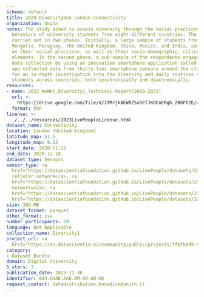 ```yaml
---
schema: default
title: 2020-DiversityOne-London-Connectivity
organization: Unitn
notes: The study aimed to assess diversity through the social practices and daily
  behaviors of university students from eight different countries. The research was
  carried out in two phases. Initially, a large sample of students from Denmark, Italy,
  Mongolia, Paraguay, the United Kingdom, China, Mexico, and India, completed a survey
  on their social practices, as well as their socio-demographic, cultural, and psychological
  elements. In the second phase, a sub-sample of the respondents engaged in a four-week
  data collection by using an innovative smartphone application called iLog. This
  app collected data from thirty-four smartphone sensors around the clock, allowing
  for an in-depth investigation into the diversity and daily routines of university
  students across countries, both synchronically and diachronically.
resources:
- name: 2022_WeNet_Diversity1_Technical-Report(2020-2021)
  url: >-
    https://drive.google.com/file/d/1TMrjkAEWRZ5xhETJKOCnERgh_Z06PO2E/view?usp=drive_link
  format: PDF
license: >-
  ./../../resources/2023LivePeopleLicense.html
dataset_name: Connectivity
location: London (United Kingdom)
latitude_map: 51.5
longitude_map: 0.12
start_date: 2020-11-23
end_date: 2020-12-18
dataset_type: Sensors
sensor_type: <a 
  href="https://datascientiafoundation.github.io/LivePeople/datasets/2020-DV1-London-Cellular%20Network/">
  cellular network</a>, <a 
  href="https://datascientiafoundation.github.io/LivePeople/datasets/2020-DV1-London-Wifi%20Networks%20Event/">wifi
  networks</a>, <a 
  href="https://datascientiafoundation.github.io/LivePeople/datasets/2020-DV1-London-Wifi%20Event/">wifi</a>,  <a
  href="https://datascientiafoundation.github.io/LivePeople/datasets/2020-DV1-London-Bluetooth%20Normal%20Event/">bluetooth</a>
size: 389 MB
dataset_format: parquet
other_format: csv
number_participants: 59
language: Not Applicable
collection_name: Diversity1
project_url: <a 
  href="https://ds.datascientia.eu/community/public/projects/ff8fb8d9-ecfd-4c39-bc09-c80eb4d90400">https://ds.datascientia.eu/community/public/projects/ff8fb8d9-ecfd-4c39-bc09-c80eb4d90400</a>
category:
- Dataset Bundle
domain: Digital University
5_stars: 3
publication_date: 2023-11-30
identifier: 004.AAAD.AAE.AM-AO-AN-AK
request_contact: datadistribution.knowdive@unitn.it
---
```

